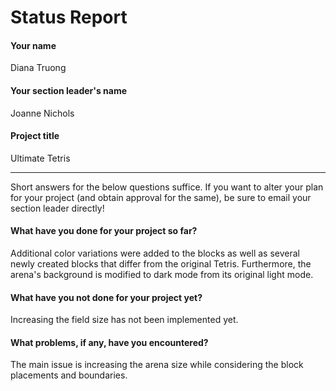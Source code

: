 # Status Report

#### Your name

Diana Truong

#### Your section leader's name

Joanne Nichols

#### Project title

Ultimate Tetris

***

Short answers for the below questions suffice. If you want to alter your plan for your project (and obtain approval for the same), be sure to email your section leader directly!

#### What have you done for your project so far?

Additional color variations were added to the blocks as well as several newly created blocks that differ from the original Tetris. Furthermore, the arena's background is modified to dark mode from its original light mode.

#### What have you not done for your project yet?

Increasing the field size has not been implemented yet.

#### What problems, if any, have you encountered?

The main issue is increasing the arena size while considering the block placements and boundaries.
